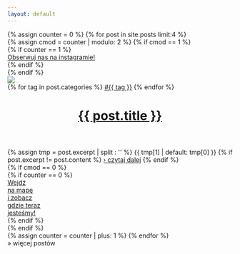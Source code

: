 ```yaml
---
layout: default
---
```


<div id="posts">
{% assign counter = 0 %}
{% for post in site.posts limit:4 %}
<div class="new_post">
  {% assign cmod = counter | modulo: 2 %}
  {% if cmod == 1 %}
  <div class="wide spacer">
    {% if counter == 1 %}
      <div id="new_go_to_insta">
      <a href="https://instagram.com/malgosia_and_bartek" target="_blank" title="Obserwuj&nbsp;nas&nbsp;na&nbsp;instagramie!">
        Obserwuj&nbsp;nas&nbsp;na&nbsp;instagramie!
      </a>
      </div>
    {% endif %}
  </div>
  {% endif %}
  <div class="new_post_first" >
    <a href="{{ post.url }}"><img src="{{ post.img_dir | replace: "SIZE", "full" }}/{{ post.img_hd }}" /></a>
    <div class="tags">
      {% for tag in post.categories %}
      <a href="/lista_postów_z_tagiem">#{{ tag }}</a>
      {% endfor %}
    </div>
    <header class="post-header">
      <a href="{{ post.url }}"><h1 class="post-title">{{ post.title }}</h1></a>
    </header>
    <div id="new_post_excerpt">
      {% assign tmp = post.excerpt | split : '<!--more_start-->' %}
      {{ tmp[1] | default: tmp[0] }}
      {% if post.excerpt != post.content %}
      <span class="more"><a href="{{ post.url }}">&#x203A;&nbsp;czytaj dalej</a></span>
      {% endif %}
    </div>
  </div>
  {% if cmod == 0 %}
  <div class="wide spacer">
    {% if counter == 0 %}
    <div id="new_go_to_map">
      <a href="/map.html">
        Wejdź<br/>na mapę<br/>i zobacz<br/>gdzie teraz<br/>jesteśmy!
      </a>
    </div>
    {% endif %}
  </div>
  {% endif %}
</div>
{% assign counter = counter | plus: 1 %}
{% endfor %}
</div>
<div id="new_load_more">
<script type="text/javascript">
  var data=null;
  var post_cnt={{ counter }};
  function showPosts() {
    if (data != null) {
      for (i = 0; i < 4 && post_cnt < data.length; i++) {
        console.log(`i: ${i}, post_cnt: ${post_cnt}`);
        var post = data[ post_cnt ];
        //  TODO: enable tags
        post.tag = Array();
        //  TODO: add image preloading
        var post_html=`<div class="new_post hidden_post"> ${ post_cnt%2 == 1 ? '<div class="wide spacer"></div>' : '' }
    <div class="new_post_first" >
      <a href="${ post.url }"><img src="${ post.img }/${ post.img_hd }" /></a>
      <!--<div class="tags">
        <a href="/lista_postów_z_tagiem">#${ post.tag }</a>
      </div>-->
      <header class="post-header">
        <a href="${ post.url }"><h1 class="post-title">${ post.title }</h1></a>
      </header>
      <div id="new_post_excerpt">
        ${ post.excerpt }
        ${ post.more ? '<span class="more"><a href="{{ post.url }}">&#x203A;&nbsp;czytaj dalej</a></span>' : ''}
      </div>
    </div>
    ${ post_cnt%2 == 0 ? '<div class="wide spacer"></div>' : '' }
  </div>`;

        $('#posts').append(post_html);
        post_cnt += 1;
      }
      $('#posts > div.hidden_post').slideDown("slow", function() {
        $(this).css({display: "flex"});
      });
      if ( post_cnt >= data.length ) {
        $('#new_load_more').slideUp();
      }
    }
  }
  function loadMore() {
    if(data == null) {
      $.ajax('/posts.json', {
        success: function (json) {
          data = json;
          showPosts();
        }
      });
    }
    else {
      showPosts();
    }
  }
</script>
<a onclick="javascript:loadMore();">&#x00BB;&nbsp;więcej postów</a>
</div>
